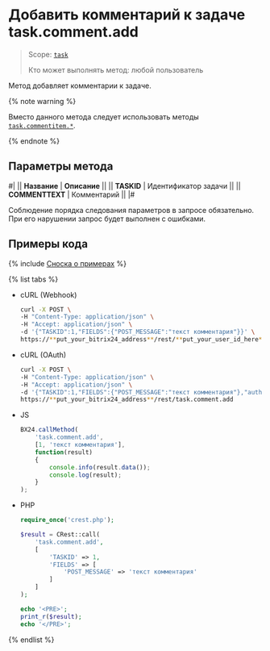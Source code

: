 # Добавить комментарий к задаче task.comment.add

> Scope: [`task`](../../scopes/permissions.md)
>
> Кто может выполнять метод: любой пользователь

Метод добавляет комментарии к задаче.

{% note warning %}

Вместо данного метода следует использовать методы [`task.commentitem.*`](../comment-item/index.md).

{% endnote %}

## Параметры метода

#|
|| **Название** | **Описание** ||
|| **TASKID** | Идентификатор задачи ||
|| **COMMENTTEXT** | Комментарий ||
|#

Соблюдение порядка следования параметров в запросе обязательно. При его нарушении запрос будет выполнен с ошибками.

## Примеры кода

{% include [Сноска о примерах](../../../_includes/examples.md) %}

{% list tabs %}

- cURL (Webhook)

    ```bash
    curl -X POST \
    -H "Content-Type: application/json" \
    -H "Accept: application/json" \
    -d '{"TASKID":1,"FIELDS":{"POST_MESSAGE":"текст комментария"}}' \
    https://**put_your_bitrix24_address**/rest/**put_your_user_id_here**/**put_your_webhook_here**/task.comment.add
    ```

- cURL (OAuth)

    ```bash
    curl -X POST \
    -H "Content-Type: application/json" \
    -H "Accept: application/json" \
    -d '{"TASKID":1,"FIELDS":{"POST_MESSAGE":"текст комментария"},"auth":"**put_access_token_here**"}' \
    https://**put_your_bitrix24_address**/rest/task.comment.add
    ```

- JS

    ```js
    BX24.callMethod(
        'task.comment.add',
        [1, 'текст комментария'],
        function(result)
        {
            console.info(result.data());
            console.log(result);
        }
    );
    ```

- PHP

    ```php
    require_once('crest.php');

    $result = CRest::call(
        'task.comment.add',
        [
            'TASKID' => 1,
            'FIELDS' => [
                'POST_MESSAGE' => 'текст комментария'
            ]
        ]
    );

    echo '<PRE>';
    print_r($result);
    echo '</PRE>';
    ```

{% endlist %}
